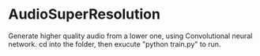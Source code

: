 # AudioSuperResolution
Generate higher quality audio from a lower one, using Convolutional neural network.
cd into the folder, then exucute "python train.py" to run.
